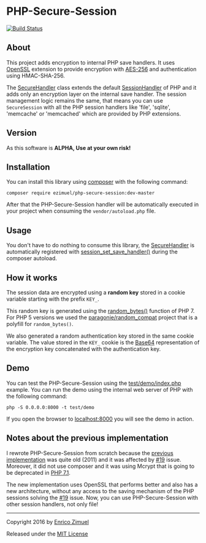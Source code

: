 # PHP-Secure-Session

[![Build Status](https://secure.travis-ci.org/ezimuel/PHP-Secure-Session.svg?branch=master)](https://secure.travis-ci.org/ezimuel/PHP-Secure-Session)

## About

This project adds encryption to internal PHP save handlers.
It uses [OpenSSL](http://php.net/manual/en/book.openssl.php) extension to
provide encryption with [AES-256](http://csrc.nist.gov/publications/fips/fips197/fips-197.pdf)
and authentication using HMAC-SHA-256.

The [SecureHandler](src/SecureHandler.php) class extends the default
[SessionHandler](http://php.net/manual/en/class.sessionhandler.php) of PHP and
it adds only an encryption layer on the internal save handler.
The session management logic remains the same, that means you can use
`SecureSession` with all the PHP session handlers like 'file', 'sqlite',
'memcache' or 'memcached' which are provided by PHP extensions.

## Version

As this software is **ALPHA, Use at your own risk!**

## Installation

You can install this library using [composer](https://getcomposer.org/) with the
following command:

```
composer require ezimuel/php-secure-session:dev-master
```

After that the PHP-Secure-Session handler will be automatically executed in your
project when consuming the `vendor/autoload.php` file.

## Usage

You don't have to do nothing to consume this library, the [SecureHandler](src/SecureHandler.php)
is automatically registered with [session_set_save_handler()](http://php.net/manual/en/function.session-set-save-handler.php)
during the composer autoload.

## How it works

The session data are encrypted using a **random key** stored in a cookie variable
starting with the prefix `KEY_`.

This random key is generated using the [random_bytes()](http://php.net/manual/en/function.random-bytes.php)
function of PHP 7. For PHP 5 versions we used the [paragonie/random_compat](https://github.com/paragonie/random_compat)
project that is a polyfill for `random_bytes()`.

We also generated a random authentication key stored in the same cookie variable.
The value stored in the `KEY_` cookie is the [Base64](https://en.wikipedia.org/wiki/Base64)
representation of the encryption key concatenated with the authentication key.

## Demo

You can test the PHP-Secure-Session using the [test/demo/index.php](test/demo/index.php)
example. You can run the demo using the internal web server of PHP with the
following command:

```
php -S 0.0.0.0:8000 -t test/demo
```

If you open the browser to [localhost:8000](http://localhost:8000) you will see
the demo in action.


## Notes about the previous implementation

I rewrote PHP-Secure-Session from scratch because the [previous implementation](https://github.com/ezimuel/PHP-Secure-Session/tree/old-implementation)
was quite old (2011) and it was affected by [#19](https://github.com/ezimuel/PHP-Secure-Session/issues/19)
issue. Moreover, it did not use composer and it was using Mcrypt that is going
to be deprecated in [PHP 7.1](https://wiki.php.net/rfc/mcrypt-viking-funeral).

The new implementation uses OpenSSL that performs better and also has a new
architecture, without any access to the saving mechanism of the PHP sessions
solving the [#19](https://github.com/ezimuel/PHP-Secure-Session/issues/19) issue.
Now, you can use PHP-Secure-Session with other session handlers, not only file!

---

Copyright 2016 by [Enrico Zimuel](http://www.zimuel.it)

Released under the [MIT License](LICENSE)
